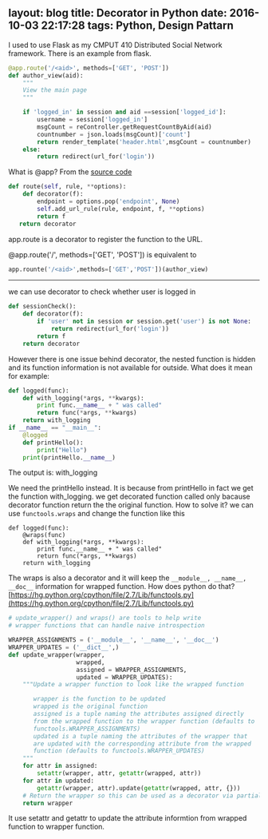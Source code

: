layout: blog
title: Decorator in Python
date: 2016-10-03 22:17:28
tags: Python, Design Pattarn
---
I used to use Flask as my CMPUT 410 Distributed Social Network framework. There is an example from flask.

```python
@app.route('/<aid>', methods=['GET', 'POST'])
def author_view(aid):
    """
    View the main page
    """

    if 'logged_in' in session and aid ==session['logged_id']:
        username = session['logged_in']
        msgCount = reController.getRequestCountByAid(aid)
        countnumber = json.loads(msgCount)['count']
        return render_template('header.html',msgCount = countnumber)
    else:
        return redirect(url_for('login'))
```
What is @app? From the [source code](https://github.com/pallets/flask/blob/master/flask/app.py)

```python
def route(self, rule, **options):
	def decorator(f):
		endpoint = options.pop('endpoint', None)
      	self.add_url_rule(rule, endpoint, f, **options)
      	return f
   return decorator
```
app.route is a decorator to register the function to the URL. 

@app.route('/<aid>', methods=['GET', 'POST']) is equivalent to

```python
app.rounte('/<aid>',methods=['GET','POST'])(author_view)
```
---
we can use decorator to check whether user is logged in

```python
def sessionCheck():
	def decorator(f):
		if 'user' not in session or session.get('user') is not None:
			return redirect(url_for('login'))
		return f
	return decorator
```
However there is one issue behind decorator, the nested function is hidden and its function information is not available for outside. What does it mean for example:

```python
def logged(func):
    def with_logging(*args, **kwargs):
        print func.__name__ + " was called"
        return func(*args, **kwargs)
    return with_logging
if __name__ == "__main__":
	@logged
	def printHello():
		print("Hello")
	print(printHello.__name__)
```
The output is:
with_logging

We need the printHello instead. It is because from printHello in fact we get the function with_logging. we get decorated function called only bacause decorator function return the the original function. How to solve it?
we can use ```functools.wraps``` and change the function like this

```
def logged(func):
	@wraps(func)
    def with_logging(*args, **kwargs):
        print func.__name__ + " was called"
        return func(*args, **kwargs)
    return with_logging
```
The wraps is also a decorator and it will keep the ```__module__, __name__, __doc__``` information for wrapped function. How does python do that?
[https://hg.python.org/cpython/file/2.7/Lib/functools.py](https://hg.python.org/cpython/file/2.7/Lib/functools.py)

```python
# update_wrapper() and wraps() are tools to help write
# wrapper functions that can handle naive introspection

WRAPPER_ASSIGNMENTS = ('__module__', '__name__', '__doc__')
WRAPPER_UPDATES = ('__dict__',)
def update_wrapper(wrapper,
                   wrapped,
                   assigned = WRAPPER_ASSIGNMENTS,
                   updated = WRAPPER_UPDATES):
    """Update a wrapper function to look like the wrapped function

       wrapper is the function to be updated
       wrapped is the original function
       assigned is a tuple naming the attributes assigned directly
       from the wrapped function to the wrapper function (defaults to
       functools.WRAPPER_ASSIGNMENTS)
       updated is a tuple naming the attributes of the wrapper that
       are updated with the corresponding attribute from the wrapped
       function (defaults to functools.WRAPPER_UPDATES)
    """
    for attr in assigned:
        setattr(wrapper, attr, getattr(wrapped, attr))
    for attr in updated:
        getattr(wrapper, attr).update(getattr(wrapped, attr, {}))
    # Return the wrapper so this can be used as a decorator via partial()
    return wrapper
```

It use setattr and getattr to update the attribute informtion from wrapped function to wrapper function.

